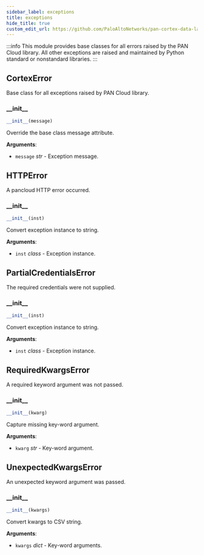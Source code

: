 ```yaml
---
sidebar_label: exceptions
title: exceptions
hide_title: true
custom_edit_url: https://github.com/PaloAltoNetworks/pan-cortex-data-lake-python/blob/master/pan_cortex_data_lake/exceptions.py
---
```

:::info
This module provides base classes for all errors raised by the PAN Cloud
library. All other exceptions are raised and maintained by Python
standard or nonstandard libraries.
:::

## CortexError

Base class for all exceptions raised by PAN Cloud library.

### \_\_init\_\_

```python
__init__(message)
```

Override the base class message attribute.

**Arguments**:

- `message` _str_ - Exception message.

## HTTPError

A pancloud HTTP error occurred.

### \_\_init\_\_

```python
__init__(inst)
```

Convert exception instance to string.

**Arguments**:

- `inst` _class_ - Exception instance.

## PartialCredentialsError

The required credentials were not supplied.

### \_\_init\_\_

```python
__init__(inst)
```

Convert exception instance to string.

**Arguments**:

- `inst` _class_ - Exception instance.

## RequiredKwargsError

A required keyword argument was not passed.

### \_\_init\_\_

```python
__init__(kwarg)
```

Capture missing key-word argument.

**Arguments**:

- `kwarg` _str_ - Key-word argument.

## UnexpectedKwargsError

An unexpected keyword argument was passed.

### \_\_init\_\_

```python
__init__(kwargs)
```

Convert kwargs to CSV string.

**Arguments**:

- `kwargs` _dict_ - Key-word arguments.

